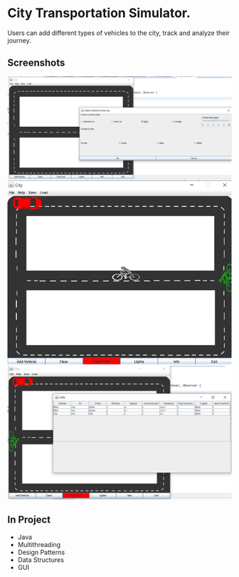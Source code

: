 # City Transportation Simulator.
Users can add different types of vehicles to the city, track and
analyze their journey.

## Screenshots
![Example screenshot](./img/1.png)
![Example screenshot](./img/2.png)
![Example screenshot](./img/3.png)

## In Project
* Java
* Multithreading
* Design Patterns
* Data Structures
* GUI
